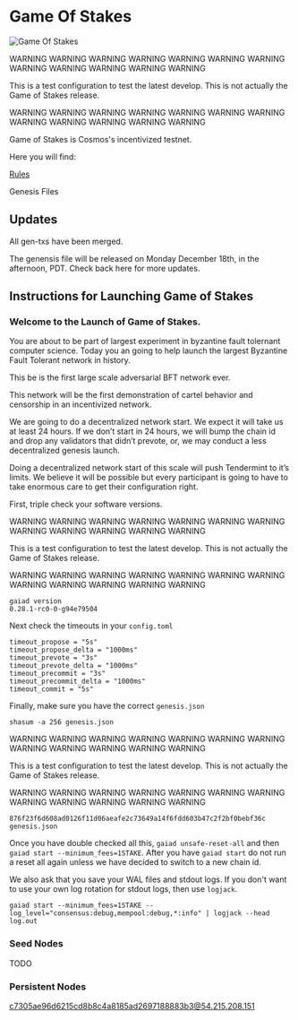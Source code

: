 # Game Of Stakes

![Game Of Stakes](GameOfStakes.png)

WARNING WARNING WARNING
WARNING WARNING WARNING
WARNING WARNING WARNING
WARNING WARNING WARNING

This is a test configuration to test the latest develop.  This is not actually the Game of Stakes release.

WARNING WARNING WARNING
WARNING WARNING WARNING
WARNING WARNING WARNING
WARNING WARNING WARNING




Game of Stakes is Cosmos's incentivized testnet.

Here you will find:

[Rules](RULES.md)

Genesis Files

## Updates

All gen-txs have been merged. 

The genensis file will be released on Monday December 18th, in the afternoon, PDT.  Check back here for more updates.

## Instructions for Launching Game of Stakes


### Welcome to the Launch of Game of Stakes.

You are about to be part of largest experiment in byzantine fault tolernant computer science. Today you an going to help launch the largest Byzantine Fault Tolerant network in history.

This be is the first large scale adversarial BFT network ever.

This network will be the first demonstration of cartel behavior and censorship in an incentivized network.

We are going to do a decentralized network start.  We expect it will take us at least 24 hours. If we don’t start in 24 hours, we will bump the chain id and drop any validators that didn’t prevote, or, we may conduct a less decentralized genesis launch.

Doing a decentralized network start of this scale will push Tendermint to it’s limits. We believe it will be possible but every participant is going to have to take enormous care to get their configuration right.

First, triple check your software versions.

WARNING WARNING WARNING
WARNING WARNING WARNING
WARNING WARNING WARNING
WARNING WARNING WARNING

This is a test configuration to test the latest develop.  This is not actually the Game of Stakes release.

WARNING WARNING WARNING
WARNING WARNING WARNING
WARNING WARNING WARNING
WARNING WARNING WARNING

```
gaiad version
0.28.1-rc0-0-g94e79504
```

Next check the timeouts in your `config.toml`

```
timeout_propose = "5s"
timeout_propose_delta = "1000ms"
timeout_prevote = "3s"
timeout_prevote_delta = "1000ms"
timeout_precommit = "3s"
timeout_precommit_delta = "1000ms"
timeout_commit = "5s"
```

Finally,  make sure you have the correct `genesis.json`

`shasum -a 256 genesis.json`

WARNING WARNING WARNING
WARNING WARNING WARNING
WARNING WARNING WARNING
WARNING WARNING WARNING

This is a test configuration to test the latest develop.  This is not actually the Game of Stakes release.

WARNING WARNING WARNING
WARNING WARNING WARNING
WARNING WARNING WARNING
WARNING WARNING WARNING

`876f23f6d608ad0126f11d06aeafe2c73649a14f6fdd603b47c2f2bf0bebf36c genesis.json`


Once you have double checked all this, `gaiad unsafe-reset-all` and then `gaiad start --minimum_fees=1STAKE`.  After you have `gaiad start` do not run a reset all again unless we have decided to switch to a new chain id.

We also ask that you save your WAL files and stdout logs.  If you don't want to use your own log rotation for stdout logs, then use `logjack`.

```
gaiad start --minimum_fees=1STAKE --log_level="consensus:debug,mempool:debug,*:info" | logjack --head log.out
```

### Seed Nodes

TODO


### Persistent Nodes

c7305ae96d6215cd8b8c4a8185ad2697188883b3@54.215.208.151
